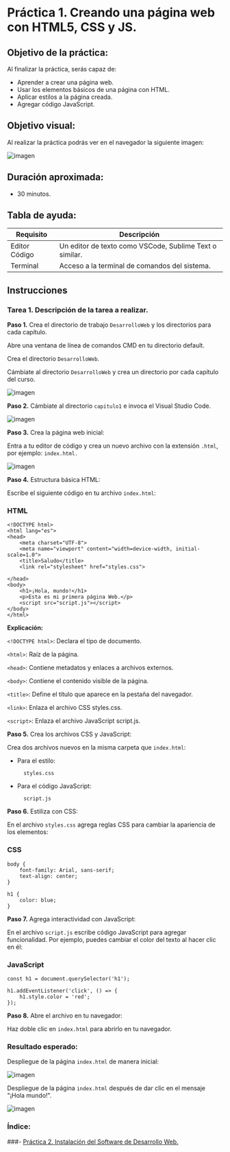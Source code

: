 # Práctica 1. Creando una página web con HTML5, CSS y JS.

## Objetivo de la práctica:
Al finalizar la práctica, serás capaz de:
- Aprender a crear una página web.
- Usar los elementos básicos de una página con HTML.
- Aplicar estilos a la página creada.
- Agregar código JavaScript.

## Objetivo visual:
Al realizar la práctica podrás ver en el navegador la siguiente imagen:

![imagen](../imagenes/capitulo1/saludo_inicial.png)

## Duración aproximada:
- 30 minutos.

## Tabla de ayuda:
| Requisito | Descripción|
| --- | --- |
| Editor Código | Un editor de texto como VSCode, Sublime Text o similar. |
| Terminal | Acceso a la terminal de comandos del sistema. |

## Instrucciones 

### Tarea 1. Descripción de la tarea a realizar.

**Paso 1.** Crea el directorio de trabajo `DesarrolloWeb` y los directorios para cada capítulo. 

Abre una ventana de línea de comandos CMD en tu directorio default.

Crea el directorio `DesarrolloWeb`.

Cámbiate al directorio `DesarrolloWeb` y crea un directorio por cada capítulo del curso.

![imagen](../imagenes/capitulo1/crear_dir__Desarrollo_Web.png)

**Paso 2.** Cámbiate al directorio `capitulo1` e invoca el Visual Studio Code.

![imagen](../imagenes/capitulo1/cambiarse_cap1_invocar_vsc.png)

**Paso 3.** Crea la página web inicial:

Entra a tu editor de código y crea un nuevo archivo con la extensión `.html`, por ejemplo: `index.html.`

![imagen](../imagenes/capitulo1/crear_index_html.png)

**Paso 4.** Estructura básica HTML:

Escribe el siguiente código en tu archivo `index.html`:

### HTML
```
<!DOCTYPE html>
<html lang="es">
<head>
    <meta charset="UTF-8">
    <meta name="viewport" content="width=device-width, initial-scale=1.0">
    <title>Saludo</title>
    <link rel="stylesheet" href="styles.css">   

</head>
<body>
    <h1>¡Hola, mundo!</h1>
    <p>Esta es mi primera página Web.</p>
    <script src="script.js"></script>
</body>
</html>
```

**Explicación:**

`<!DOCTYPE html>`: Declara el tipo de documento.

`<html>`: Raíz de la página.

`<head>`: Contiene metadatos y enlaces a archivos externos.

`<body>`: Contiene el contenido visible de la página.

`<title>`: Define el título que aparece en la pestaña del navegador.

`<link>`: Enlaza el archivo CSS styles.css.

`<script>`: Enlaza el archivo JavaScript script.js.

**Paso 5.** Crea los archivos CSS y JavaScript:

Crea dos archivos nuevos en la misma carpeta que `index.html`:
    
- Para el estilo:

        styles.css

- Para el código JavaScript:

        script.js

**Paso 6.** Estiliza con CSS:

En el archivo `styles.css` agrega reglas CSS para cambiar la apariencia de los elementos:

### CSS
```
body {
    font-family: Arial, sans-serif;
    text-align: center;
}

h1 {
    color: blue;
}
```

**Paso 7.** Agrega interactividad con JavaScript:

En el archivo `script.js` escribe código JavaScript para agregar funcionalidad. Por ejemplo, puedes cambiar el color
del texto al hacer clic en él:

### JavaScript

```
const h1 = document.querySelector('h1');

h1.addEventListener('click', () => {
    h1.style.color = 'red';
});
```

**Paso 8.** Abre el archivo en tu navegador:

Haz doble clic en `index.html` para abrirlo en tu navegador.


### Resultado esperado:

Despliegue de la página `index.html` de manera inicial:

![imagen](../imagenes/capitulo1/saludo_inicial.png)

Despliegue de la página `index.html` después de dar clic en el mensaje "¡Hola mundo!".

![imagen](../imagenes/capitulo1/saludo_final.png)
### Índice:
###- [Práctica 2. Instalación del Software de Desarrollo Web.](../Capítulo2/README.md)
